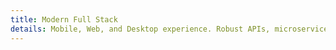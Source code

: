 ```yaml
---
title: Modern Full Stack
details: Mobile, Web, and Desktop experience. Robust APIs, microservices, and clients.
---
```

